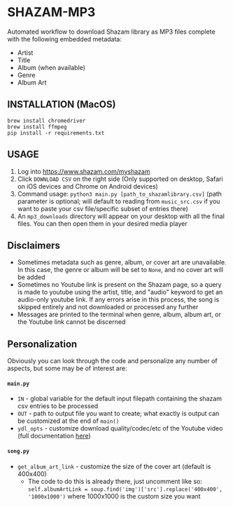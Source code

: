 # SHAZAM-MP3

Automated workflow to download Shazam library as MP3 files complete with the following embedded metadata:
* Artist
* Title
* Album (when available)
* Genre
* Album Art

## INSTALLATION (MacOS)

```
brew install chromedriver
brew install ffmpeg
pip install -r requirements.txt
```

## USAGE
1. Log into https://www.shazam.com/myshazam
2. Click `DOWNLOAD CSV` on the right side (Only supported on desktop, Safari on iOS devices and Chrome on Android devices)
3. Command usage: `python3 main.py [path_to_shazamlibrary.csv]` (path parameter is optional; will default to reading from `music_src.csv` if you want to paste your csv file/specific subset of entries there)
4. An `mp3_downloads` directory will appear on your desktop with all the final files. You can then open them in your desired media player


## Disclaimers
* Sometimes metadata such as genre, album, or cover art are unavailable. In this case, the genre or album will be set to `None`, and no cover art will be added
* Sometimes no Youtube link is present on the Shazam page, so a query is made to youtube using the artist, title, and "audio" keyword to get an audio-only youtube link. If any errors arise in this process, the song is skipped entirely and not downloaded or processed any further
* Messages are printed to the terminal when genre, album, album art, or the Youtube link cannot be discerned


## Personalization
Obviously you can look through the code and personalize any number of aspects, but some may be of interest are:

#### `main.py`
* `IN` - global variable for the default input filepath containing the shazam csv entries to be processed
* `OUT` - path to output file you want to create; what exactly is output can be customized at the end of `main()`
* `ydl_opts` - customize download quality/codec/etc of the Youtube video (full documentation [here](https://github.com/ytdl-org/youtube-dl/blob/master/README.md#options))

#### `song.py`
* `get_album_art_link` - customize the size of the cover art (default is 400x400)
    * The code to do this is already there, just uncomment like so: `self.albumArtLink = soup.find('img')['src'].replace('400x400', '1000x1000')` where 1000x1000 is the custom size you want

